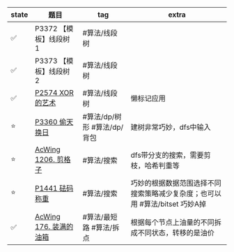 
| state | 题目                         | tag                         | extra                                                                       |
| ----- | ---------------------------- | --------------------------- | --------------------------------------------------------------------------- |
| ✅    | P3372 【模板】线段树 1       | #算法/线段树                |                                                                             |
| ✅    | P3373 【模板】线段树 2       | #算法/线段树                |                                                                             |
| ✅    | [P2574 XOR的艺术](03%20Algorithm/Problems/P2574%20XOR的艺术.md) | #算法/线段树                | 懒标记应用                                                                  |
| ⭐    | [P3360 偷天换日](03%20Algorithm/Problems/P3360%20偷天换日.md)  | #算法/dp/树形 #算法/dp/背包 | 建树非常巧妙，dfs中输入                                                     |
| ⭐    | [AcWing 1206. 剪格子](03%20Algorithm/Problems/AcWing%201206.%20剪格子.md)    | #算法/搜索                  | dfs带分支的搜索，需要剪枝，哈希判重等                                       |
| ⭐    | [P1441 砝码称重](03%20Algorithm/Problems/P1441%20砝码称重.md)  | #算法/搜索                  | 巧妙的根据数据范围选择不同搜索策略减少复杂度；也可以用 #算法/bitset 巧妙A掉 |
| ✅    | [AcWing 176. 装满的油箱](03%20Algorithm/Problems/AcWing%20176.%20装满的油箱.md) | #算法/最短路 #算法/拆点     | 根据每个节点上油量的不同拆成不同状态，转移的是油价                          |



